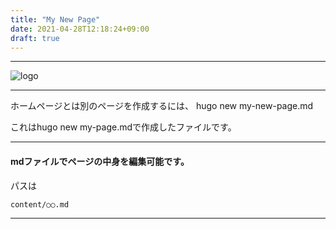 ```yaml
---
title: "My New Page"
date: 2021-04-28T12:18:24+09:00
draft: true
---
```


---

![logo](../images/logo.png)

---

ホームページとは別のページを作成するには、
hugo new my-new-page.md

これはhugo new my-page.mdで作成したファイルです。

---

#### mdファイルでページの中身を編集可能です。

パスは
```
content/○○.md
```

---